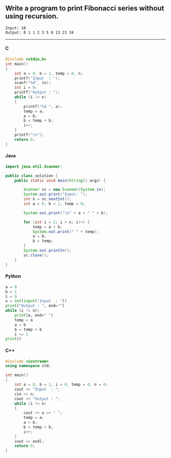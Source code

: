 ## Write a program to print Fibonacci series without using recursion.

```
Input: 10
Output: 0 1 1 2 3 5 8 13 21 34
```

---

<CodeBlock slots="heading, code" repeat="4" languages="C, Java, Python, C++" />

#### C

```c
#include <stdio.h>
int main()
{
    int a = 0, b = 1, temp = 0, n;
    printf("Input  : ");
    scanf("%d", &n);
    int i = 0;
    printf("Output : ");
    while (i != n)
    {
        printf("%d ", a);
        temp = a;
        a = b;
        b = temp + b;
        i++;
    }
    printf("\n");
    return 0;
}
```

#### Java

```java
import java.util.Scanner;

public class solution {
    public static void main(String[] args) {

        Scanner sc = new Scanner(System.in);
        System.out.print("Input: ");
        int n = sc.nextInt();
        int a = 0, b = 1, temp = 0;

        System.out.print("\n" + a + " " + b);

        for (int i = 2; i < n; i++) {
            temp = a + b;
            System.out.print(" " + temp);
            a = b;
            b = temp;
        }
        System.out.println();
        sc.close();
    }
}
```

#### Python

```python
a = 0
b = 1
i = 0
n = int(input("Input  : "))
print("Output : ", end="")
while (i != n):
    print(a, end=" ")
    temp = a
    a = b
    b = temp + b
    i += 1
print()
```

#### C++

```cpp
#include <iostream>
using namespace std;

int main()
{
    int a = 0, b = 1, i = 0, temp = 0, n = 0;
    cout << "Input  : ";
    cin >> n;
    cout << "Output : ";
    while (i != n)
    {
        cout << a << " ";
        temp = a;
        a = b;
        b = temp + b;
        i++;
    }
    cout << endl;
    return 0;
}
```
